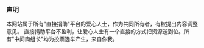 
### 声明
本网站属于所有"直接捐助"平台的爱心人士，作为共同所有者，有权提出内容调整意见。
直接捐助平台不盈利，让爱心人士有一个直接的方式把资源送到位。所有"中间商组长"均为投票选举产生，来自你我。